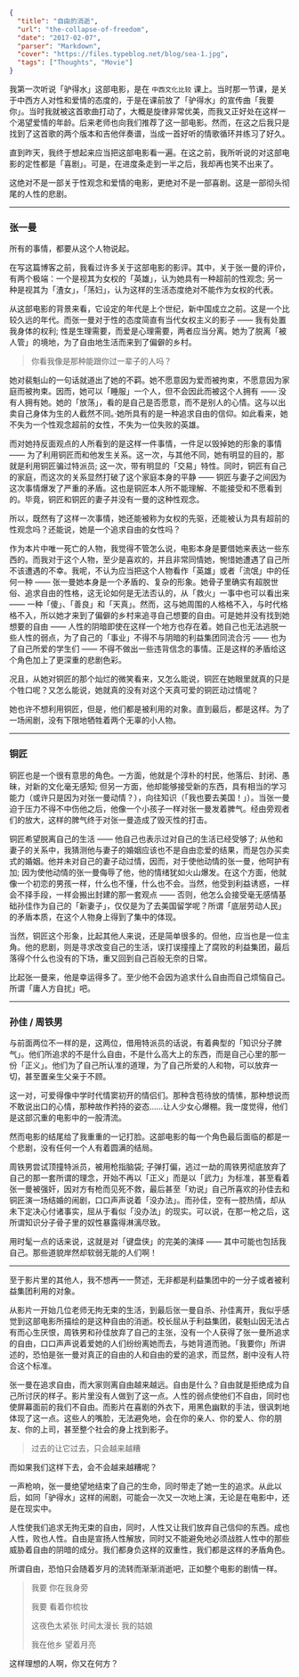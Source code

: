 ```json
{
  "title": "自由的消逝",
  "url": "the-collapse-of-freedom",
  "date": "2017-02-07",
  "parser": "Markdown",
  "cover": "https://files.typeblog.net/blog/sea-1.jpg",
  "tags": ["Thoughts", "Movie"]
}
```

我第一次听说「驴得水」这部电影，是在 `中西文化比较` 课上。当时那一节课，是关于中西方人对性和爱情的态度的，于是在课前放了「驴得水」的宣传曲「我要你」。当时我就被这首歌曲打动了，大概是旋律非常优美，而我又正好处在这样一个渴望爱情的年龄。后来老师也向我们推荐了这一部电影。然而，在这之后我只是找到了这首歌的两个版本和吉他伴奏谱，当成一首好听的情歌循环并练习了好久。

直到昨天，我终于想起来应当把这部电影看一遍。在这之前，我所听说的对这部电影的定性都是「喜剧」。可是，在进度条走到一半之后，我却再也笑不出来了。

这绝对不是一部关于性观念和爱情的电影，更绝对不是一部喜剧。这是一部彻头彻尾的人性的悲剧。

---

### 张一曼

所有的事情，都要从这个人物说起。

在写这篇博客之前，我看过许多关于这部电影的影评。其中，关于张一曼的评价，有两个极端：一个是视其为女权的「英雄」，认为她具有一种超前的性观念; 另一种是视其为「渣女」，「荡妇」，认为这样的生活态度绝对不能作为女权的代表。

从这部电影的背景来看，它设定的年代是上个世纪，新中国成立之前。这是一个比较久远的年代。而张一曼对于性的态度简直有当代女权主义的影子 —— 我有处置我身体的权利; 性是生理需要，而爱是心理需要，两者应当分离。她为了脱离「被人管」的境地，为了自由地生活而来到了偏僻的乡村。

> 你看我像是那种能跟你过一辈子的人吗？

她对裴魁山的一句话就道出了她的不羁。她不愿意因为爱而被拘束，不愿意因为家庭而被拘束。因而，她可以「睡服」一个人，但不会因此而被这个人拥有 —— 没有人拥有她。她的「放荡」，看的是自己是否愿意，而不是别人的心情。这与以出卖自己身体为生的人截然不同。·她所具有的是一种追求自由的信仰。如此看来，她不失为一个性观念超前的女性，不失为一位失败的英雄。

而对她持反面观点的人所看到的是这样一件事情，一件足以毁掉她的形象的事情 —— 为了利用铜匠而和他发生关系。这一次，与其他不同，她有明显的目的，那就是利用铜匠骗过特派员; 这一次，带有明显的「交易」特性。同时，铜匠有自己的家庭，而这次的关系显然打破了这个家庭本身的平静 —— 铜匠与妻子之间因为这次事情爆发了严重的矛盾。这也是铜匠本人所不能理解、不能接受和不愿看到的。毕竟，铜匠和铜匠的妻子并没有一曼的这种性观念。

所以，既然有了这样一次事情，她还能被称为女权的先驱，还能被认为具有超前的性观念吗？还能说，她是一个追求自由的女性吗？

作为本片中唯一死亡的人物，我觉得不管怎么说，电影本身是要借她来表达一些东西的。而我对于这个人物，至少是喜欢的，并且非常同情她，惋惜她遭遇了自己所不该遭遇的不幸。我呢，不认为应当把这个人物看作「英雄」或者「流氓」中的任何一种 —— 张一曼她本身是一个矛盾的、复杂的形象。她骨子里确实有超脱世俗、追求自由的性格，这无论如何是无法否认的，从「救火」一事中也可以看出来 —— 一种「傻」、「善良」和「天真」。然而，这与她周围的人格格不入，与时代格格不入，所以她才来到了偏僻的乡村来追寻自己想要的自由。可是她并没有找到她想要的自由 —— 人性的阴暗即使在这样一个地方也存在着。她自己也无法逃脱一些人性的弱点，为了自己的「事业」不得不与阴暗的利益集团同流合污 —— 也为了自己所爱的学生们 —— 不得不做出一些违背信念的事情。正是这样的矛盾给这个角色加上了更深重的悲剧色彩。

况且，从她对铜匠的那个灿烂的微笑看来，又怎么能说，铜匠在她眼里就真的只是个牲口呢？又怎么能说，她就真的没有对这个天真可爱的铜匠动过情呢？

她也许不想利用铜匠，但是，他们都是被利用的对象。直到最后，都是这样。为了一场闹剧，没有下限地牺牲着两个无辜的小人物。

---

### 铜匠

铜匠也是一个很有意思的角色。一方面，他就是个淳朴的村民，他落后、封闭、愚昧，对新的文化毫无感知; 但另一方面，他却能够接受新的东西，具有相当的学习能力（或许只是因为对张一曼动情？），向往知识（「我也要去美国！」）。当张一曼迫于压力不得不中伤他之后，他像一个小孩子一样对张一曼发着脾气。经由旁观者们的放大，这样的脾气终于对张一曼造成了毁灭性的打击。

铜匠希望脱离自己的生活 —— 他自己也表示过对自己的生活已经受够了; 从他和妻子的关系中，我猜测他与妻子的婚姻应该也不是自由恋爱的结果，而是包办买卖式的婚姻。他并未对自己的妻子动过情，因而，对于使他动情的张一曼，他呵护有加; 因为使他动情的张一曼侮辱了他，他的情绪犹如火山爆发。在这个方面，他就像一个初恋的男孩一样，什么也不懂，什么也不会。当然，他受到利益诱惑，一样会不择手段，一样会搬出封建的那一套观点 —— 否则，他怎么会接受毫无感情基础孙佳作为自己的「新妻子」，仅仅是为了去美国留学呢？所谓「底层劳动人民」的矛盾本质，在这个人物身上得到了集中的体现。

当然，铜匠这个形象，比起其他人来说，还是简单很多的。但他，应当也是一位主角。他的悲剧，则是寻求改变自己的生活，误打误撞撞上了腐败的利益集团，最后落得个什么也没有的下场，重又回到自己百般无奈的日常。

比起张一曼来，他是幸运得多了。至少他不会因为追求什么自由而自己烦恼自己。所谓「庸人方自扰」吧。

---

### 孙佳 / 周铁男

与前面两位不一样的是，这两位，借用特派员的话说，有着典型的「知识分子脾气」。他们所追求的不是什么自由，不是什么高大上的东西，而是自己心里的那一份「正义」。他们为了自己所认准的道理，为了自己所爱的人和物，可以放弃一切，甚至置亲生父亲于不顾。

这一对，可爱得像中学时代情窦初开的情侣们。那种含苞待放的情愫，那种想说而不敢说出口的心情，那种故作矜持的姿态……让人少女心爆棚。我一度觉得，他们是这部沉重的电影中的一股清流。

然而电影的结尾给了我重重的一记打脸。这部电影的每一个角色最后面临的都是一个悲剧，没有任何一个人有着圆满的结局。

周铁男尝试顶撞特派员，被用枪指脑袋; 子弹打偏，逃过一劫的周铁男彻底放弃了自己的那一套所谓的理念，开始不再以「正义」而是以「武力」为标准，甚至看着张一曼被强奸，因对方有枪而见死不救，最后甚至「劝说」自己所喜欢的孙佳去和铜匠演一场结婚的闹剧，口口声声说着「没办法」。而孙佳，空有一腔热情，却从未下定决心付诸事实，屈从于看似「没办法」的现实。可以说，在那一枪之后，这所谓知识分子骨子里的奴性暴露得淋漓尽致。

用时髦一点的话来说，这就是对「键盘侠」的完美的演绎 —— 其中可能也包括我自己。那些道貌岸然却软弱无能的人们啊！

---

至于影片里的其他人，我不想再一一赘述，无非都是利益集团中的一分子或者被利益集团利用的对象。

从影片一开始几位老师无拘无束的生活，到最后张一曼自杀、孙佳离开，我似乎感觉到这部电影所描绘的是这种自由的消逝。校长屈从于利益集团，裴魁山因无法占有而心生厌恨，周铁男和孙佳放弃了自己的主张，没有一个人获得了张一曼所追求的自由，口口声声说着爱她的人们纷纷离她而去，与她背道而驰。「我要你」所讲述的，恐怕是张一曼对真正的自由的人和自由的爱的追求，而显然，剧中没有人符合这个标准。

张一曼在追求自由，而大家则离自由越来越远。自由是什么？自由就是拒绝成为自己所讨厌的样子。影片里没有人做到了这一点。人性的弱点使他们不自由，同时也使屏幕面前的我们不自由。而影片在喜剧的外衣下，用黑色幽默的手法，很讽刺地体现了这一点。这些人的嘴脸，无法避免地，会在你的亲人、你的爱人、你的朋友、你的上司，甚至整个社会的身上找到影子。

> 过去的让它过去，只会越来越糟

而如果我们这样下去，会不会越来越糟呢？

一声枪响，张一曼绝望地结束了自己的生命，同时带走了她一生的追求。从此以后，如同「驴得水」这样的闹剧，可能会一次又一次地上演，无论是在电影中，还是在现实中。

人性使我们追求无拘无束的自由，同时，人性又让我们放弃自己信仰的东西。成也人性，败也人性。自由是宣扬人性解放，同时又不能避免地必须战胜人性中的那些威胁着自由的阴暗的成分。我们都身负这样的双重性，我们都是这样的矛盾角色。

所谓自由，恐怕只会随着岁月的流转而渐渐消逝吧，正如整个电影的剧情一样。

> 我要 你在我身旁
>
> 我要 看着你梳妆
>
> 这夜色太紧张 时间太漫长 我的姑娘
>
> 我在他乡 望着月亮

这样理想的人啊，你又在何方？
